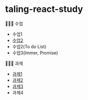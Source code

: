 # taling-react-study


👩🏻‍💻 수업
- 수업1
- [수업2](./taling/20200530react/README.md)
- 수업2(To do List)
- 수업3(Immer, Promise)


👩🏻‍💻 과제
- [과제1](./taling/hw01/README.md)
- [과제2](./taling/hw02/README.md)
- [과제3](./taling/hw03/README.md)
- 과제4